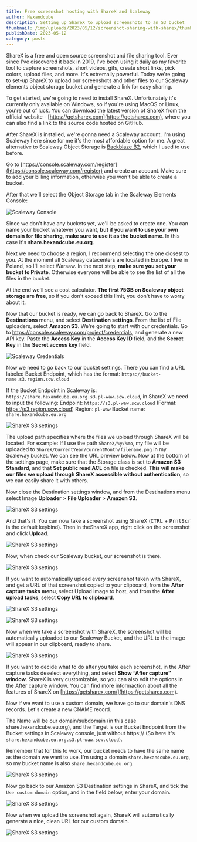 ```yaml
---
title: Free screenshot hosting with ShareX and Scaleway
author: Hexandcube
description: Setting up ShareX to upload screenshots to an S3 bucket
thumbnail: /img/uploads/2023/05/12/screenshot-sharing-with-sharex/thumbnail.png
publishDate: 2023-05-12
category: posts
---
```


ShareX is a free and open source screenshot and file sharing tool. Ever since I've discovered it back in 2019, I've been
using it daily as my favorite tool to capture screenshots, short videos, gifs, create short links, pick
colors, upload files, and more. It's extremally powerful. Today we're going to set-up ShareX to upload our screenshots
and other files to our Scaleway elements object storage bucket and generate a link for easy sharing.

To get started, we're going to need to install ShareX. Unfortunately it's currently only available on Windows, so if
you're using MacOS or Linux, you're out of luck. You can download the latest version of ShareX from the official 
website - [https://getsharex.com](https://getsharex.com), where you can also find a link to the source code hosted on GitHub.

After ShareX is installed, we're gonna need a Scaleway account. I'm using Scaleway here since for me it's the most affordable option for me. A great
alternative to Scaleway Object Storage is [Backblaze B2](https://backblaze.com/b2/), which I used to use before.

Go to [https://console.scaleway.com/register](https://console.scaleway.com/register) and create an account. Make sure to add your billing information, otherwise
you won't be able to create a bucket.

After that we'll select the Object Storage tab in the Scaleway Elements Console:

![Scaleway Console](/img/uploads/2023/05/12/screenshot-sharing-with-sharex/scaleway-console.png)

Since we don't have any buckets yet, we'll be asked to create one. You can name your bucket whatever you want, **but if
you want to use your own domain for file sharing, make sure to use it as the bucket name**. In this case it's
**share.hexandcube.eu.org**.

Next we need to choose a region, I recommend selecting the one closest to you. At the moment all Scaleway datacenters
are located in Europe. I live in Poland, so I'll select Warsaw. In the next step, **make sure you set your bucket to
Private**. Otherwise everyone will be able to see the list of all the files in the bucket. 

At the end we'll see a cost calculator. **The first 75GB on Scaleway object storage are free**, 
so if you don't exceed this limit, you don't have to worry about it.

Now that our bucket is ready, we can go back to ShareX. Go to the **Destinations** menu, and select **Destination settings**.
From the list of File uploaders, select **Amazon S3**. We're going to start with our credentials. Go to
https://console.scaleway.com/project/credentials, and generate a new API key. Paste the **Access Key** in the **Access Key ID**
field, and the **Secret Key** in the **Secret access key** field.

![Scaleway Credentials](/img/uploads/2023/05/12/screenshot-sharing-with-sharex/scaleway-api-key.png)

Now we need to go back to our bucket settings. There you can find a URL labeled Bucket Endpoint, which has the format:
`https://bucket-name.s3.region.scw.cloud`

If the Bucket Endpoint in Scaleway is: `https://share.hexandcube.eu.org.s3.pl-waw.scw.cloud`, in ShareX we need to input
the following:
Endpoint: `https://s3.pl-waw.scw.cloud` (Format: https://s3.region.scw.cloud)
Region: `pl-waw`
Bucket name: `share.hexandcube.eu.org`

![ShareX S3 settings](/img/uploads/2023/05/12/screenshot-sharing-with-sharex/scaleway-bucket-endpoint.png)

The upload path specifies where the files we upload through ShareX will be located. For example: If I use the path
`ShareX/%y/%mo`, my file will be uploaded to `ShareX/CurrentYear/CurrentMonth/filename.png` in my Scaleway bucket. We can
see the URL preview below. Now at the bottom of the settings page, make sure that the Storage class is set to **Amazon S3
Standard**, and that **Set public read ACL** on file is checked. **This will make our files we upload through ShareX accessible
without authentication**, so we can easily share it with others.

Now close the Destination settings window, and from the Destinations menu select Image **Uploader** > **File Uploader** > **Amazon
S3**.

![ShareX S3 settings](/img/uploads/2023/05/12/screenshot-sharing-with-sharex/sharex-file-uploader.png)

And that's it. You can now take a screenshot using ShareX (<kbd>CTRL</kbd> + <kbd>PrntScr</kbd> is the default keybind). 
Then in theShareX app, right click on the screenshot and click **Upload**.

![ShareX S3 settings](/img/uploads/2023/05/12/screenshot-sharing-with-sharex/sharex-upload-screenshot.png)

Now, when check our Scaleway bucket, our screenshot is there.

![ShareX S3 settings](/img/uploads/2023/05/12/screenshot-sharing-with-sharex/scaleway-screenshot-in-bucket.png)

If you want to automatically upload every screenshot taken with ShareX, and get a URL of that screenshot copied to your
clipboard, from the **After capture tasks menu**, select Upload image to host, and from the **After upload tasks**, select **Copy
URL to clipboard**.

![ShareX S3 settings](/img/uploads/2023/05/12/screenshot-sharing-with-sharex/sharex-after-capture.png)

![ShareX S3 settings](/img/uploads/2023/05/12/screenshot-sharing-with-sharex/sharex-after-upload.png)

Now when we take a screenshot with ShareX, the screenshot will be automatically uploaded to our Scaleway Bucket, and the
URL to the image will appear in our clipboard, ready to share.

![ShareX S3 settings](/img/uploads/2023/05/12/screenshot-sharing-with-sharex/uploaded-screenshot.png)

If you want to decide what to do after you take each screenshot, in the After capture tasks deselect everything, and
select **Show “After capture” window**. ShareX is very customizable, so you can also edit the options in the After capture
window. You can find more informaction about all the features of ShareX on [https://getsharex.com/](https://getsharex.com).

Now if we want to use a custom domain, we have go to our domain's DNS records. Let's create a new CNAME record.

The Name will be our domain/subdomain (in this case share.hexandcube.eu.org), and the Target is our Bucket Endpoint
from the Bucket settings in Scaleway console, just without https:// (So here it's `share.hexandcube.eu.org.s3.pl-waw.scw.cloud`).

Remember that for this to work, our bucket needs to have the same name as the domain we want to use. I'm using a domain
`share.hexandcube.eu.org`, so my bucket name is also `share.hexandcube.eu.org`.

![ShareX S3 settings](/img/uploads/2023/05/12/screenshot-sharing-with-sharex/dns-configuration.png)

Now go back to our Amazon S3 Destination settings in ShareX, and tick the `Use custom domain` option, and in the field
below, enter your domain.

![ShareX S3 settings](/img/uploads/2023/05/12/screenshot-sharing-with-sharex/sharex-custom-domain.png)

Now when we upload the screenshot again, ShareX will automatically generate a nice, clean URL for our custom domain.

![ShareX S3 settings](/img/uploads/2023/05/12/screenshot-sharing-with-sharex/uploaded-screenshot-custom-domain.png)